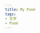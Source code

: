 ```yaml
---
title: My Poem
tags:
- 文学
- Poem
---
```


  <style>
    .chinese-text {
      font-family: Source Sans Pro, SimSun;
      font-variant-east-asian: traditional;
    }
  </style>

  <script>

    document.addEventListener("DOMContentLoaded", function() {

        var paragraphs = document.querySelectorAll("p");
        paragraphs.forEach(function(p) {
            p.classList.add("chinese-text");
        });

    });

    if (location.href.indexOf("#reloaded") == -1) {
        location.href = location.href + "#reloaded";
        location.reload();
    }
  </script>
